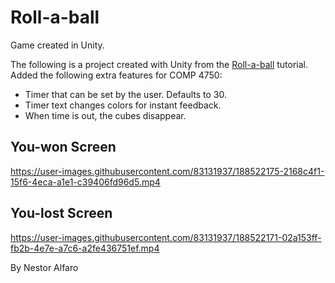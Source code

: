 # Roll-a-ball
Game created in Unity.

The following is a project created with Unity from the [Roll-a-ball](https://learn.unity.com/project/roll-a-ball) tutorial. Added the following extra features for COMP 4750:
- Timer that can be set by the user. Defaults to 30.
- Timer text changes colors for instant feedback.
- When time is out, the cubes disappear.

## You-won Screen
https://user-images.githubusercontent.com/83131937/188522175-2168c4f1-15f6-4eca-a1e1-c39406fd96d5.mp4



## You-lost Screen
https://user-images.githubusercontent.com/83131937/188522171-02a153ff-fb2b-4e7e-a7c6-a2fe436751ef.mp4

By Nestor Alfaro
